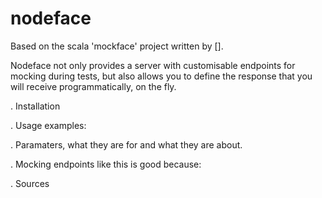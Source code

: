 nodeface
========


Based on the scala 'mockface' project written by [].

Nodeface not only provides a server with customisable endpoints for mocking
during tests, but also allows you to define the response that you will receive
programmatically, on the fly.

. Installation

. Usage examples:

. Paramaters, what they are for and what they are about.

. Mocking endpoints like this is good because:

. Sources
